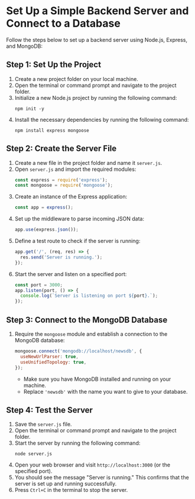 

# Set Up a Simple Backend Server and Connect to a Database

Follow the steps below to set up a backend server using Node.js, Express, and MongoDB:

## Step 1: Set Up the Project

1. Create a new project folder on your local machine.
2. Open the terminal or command prompt and navigate to the project folder.
3. Initialize a new Node.js project by running the following command:
   ```shell
   npm init -y
   ```
4. Install the necessary dependencies by running the following command:
   ```shell
   npm install express mongoose
   ```

## Step 2: Create the Server File

1. Create a new file in the project folder and name it `server.js`.
2. Open `server.js` and import the required modules:
   ```javascript
   const express = require('express');
   const mongoose = require('mongoose');
   ```
3. Create an instance of the Express application:
   ```javascript
   const app = express();
   ```
4. Set up the middleware to parse incoming JSON data:
   ```javascript
   app.use(express.json());
   ```
5. Define a test route to check if the server is running:
   ```javascript
   app.get('/', (req, res) => {
     res.send('Server is running.');
   });
   ```
6. Start the server and listen on a specified port:
   ```javascript
   const port = 3000;
   app.listen(port, () => {
     console.log(`Server is listening on port ${port}.`);
   });
   ```

## Step 3: Connect to the MongoDB Database

1. Require the `mongoose` module and establish a connection to the MongoDB database:
   ```javascript
   mongoose.connect('mongodb://localhost/newsdb', {
     useNewUrlParser: true,
     useUnifiedTopology: true,
   });
   ```
   - Make sure you have MongoDB installed and running on your machine.
   - Replace `'newsdb'` with the name you want to give to your database.

## Step 4: Test the Server

1. Save the `server.js` file.
2. Open the terminal or command prompt and navigate to the project folder.
3. Start the server by running the following command:
   ```shell
   node server.js
   ```
4. Open your web browser and visit `http://localhost:3000` (or the specified port).
5. You should see the message "Server is running." This confirms that the server is set up and running successfully.
6. Press `Ctrl+C` in the terminal to stop the server.


